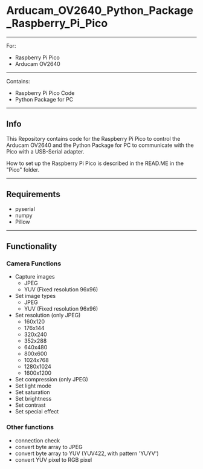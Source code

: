 # Arducam_OV2640_Python_Package_Raspberry_Pi_Pico
***
For:
- Raspberry Pi Pico
- Arducam OV2640
***
Contains:
- Raspberry Pi Pico Code
- Python Package for PC
***
## Info
This Repository contains code for the Raspberry Pi Pico to control the Arducam OV2640 and the Python Package for PC to communicate with the Pico with a USB-Serial adapter.

How to set up the Raspberry Pi Pico is described in the READ.ME in the "Pico" folder.
***
## Requirements
- pyserial
- numpy
- Pillow
***
## Functionality
### Camera Functions
- Capture images
    - JPEG
    - YUV (Fixed resolution 96x96)
- Set image types
    - JPEG
    - YUV (Fixed resolution 96x96)
- Set resolution (only JPEG)
    - 160x120
    - 176x144
    - 320x240
    - 352x288
    - 640x480
    - 800x600
    - 1024x768
    - 1280x1024
    - 1600x1200
- Set compression (only JPEG)
- Set light mode
- Set saturation
- Set brightness
- Set contrast
- Set special effect
### Other functions
- connection check
- convert byte array to JPEG
- convert byte array to YUV (YUV422, with pattern 'YUYV')
- convert YUV pixel to RGB pixel
